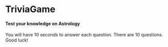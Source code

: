 # TriviaGame

#### Test your knowledge on Astrology

You will have 10 seconds to answer each question. There are 10 questions. Good luck!